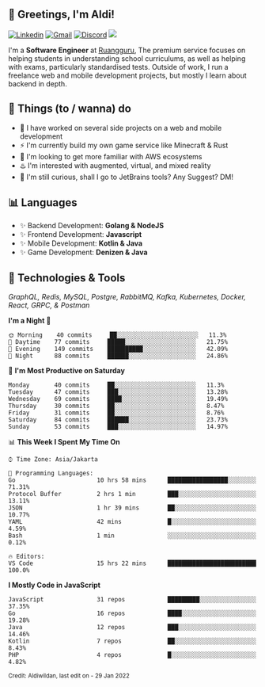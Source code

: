 <!-- Greetings -->
## 👋 Greetings, I'm Aldi!

<!-- Social Media -->
[![Linkedin](https://img.shields.io/badge/-aldiwildan-blue?style=flat&logo=Linkedin&logoColor=white)](https://www.linkedin.com/in/aldiwildan/)
[![Gmail](https://img.shields.io/badge/-aldiwild77@gmail.com-c14438?style=flat&logo=Gmail&logoColor=white)](mailto:aldiwild77@gmail.com)
[![Discord](https://img.shields.io/badge/-Chroma-5663F7?style=flat&logo=Discord&logoColor=white)](https://discord.gg/BUxraQ8)
![](https://komarev.com/ghpvc/?username=aldiwildan77&label=Visitor&color=2bbc8a)

<!-- Introduction -->
I'm a **Software Engineer** at [Ruangguru](https://ruangguru.com), The premium service focuses on helping students in understanding school curriculums, as well as helping with exams, particularly standardised tests. Outside of work, I run a freelance web and mobile development projects, but mostly I learn about backend in depth.

## 📃 Things (to / wanna) do
- 🐝 I have worked on several side projects on a web and mobile development
- ⚡ I'm currently build my own game service like Minecraft & Rust
- 🌱 I'm looking to get more familiar with AWS ecosystems
- ♨️ I'm interested with augmented, virtual, and mixed reality
- 🤔 I'm still curious, shall I go to JetBrains tools? Any Suggest? DM!

## 📊 Languages
- ✨ Backend Development: **Golang & NodeJS**
- ✨ Frontend Development: **Javascript**
- ✨ Mobile Development: **Kotlin & Java**
- ✨ Game Development: **Denizen & Java**

## 🔧 Technologies & Tools
*GraphQL, Redis, MySQL, Postgre, RabbitMQ, Kafka, Kubernetes, Docker, React, GRPC, & Postman*

<!--START_SECTION:waka-->
**I'm a Night 🦉** 

```text
🌞 Morning    40 commits     ██░░░░░░░░░░░░░░░░░░░░░░░   11.3% 
🌆 Daytime    77 commits     █████░░░░░░░░░░░░░░░░░░░░   21.75% 
🌃 Evening    149 commits    ██████████░░░░░░░░░░░░░░░   42.09% 
🌙 Night      88 commits     ██████░░░░░░░░░░░░░░░░░░░   24.86%

```
📅 **I'm Most Productive on Saturday** 

```text
Monday       40 commits     ██░░░░░░░░░░░░░░░░░░░░░░░   11.3% 
Tuesday      47 commits     ███░░░░░░░░░░░░░░░░░░░░░░   13.28% 
Wednesday    69 commits     ████░░░░░░░░░░░░░░░░░░░░░   19.49% 
Thursday     30 commits     ██░░░░░░░░░░░░░░░░░░░░░░░   8.47% 
Friday       31 commits     ██░░░░░░░░░░░░░░░░░░░░░░░   8.76% 
Saturday     84 commits     ██████░░░░░░░░░░░░░░░░░░░   23.73% 
Sunday       53 commits     ███░░░░░░░░░░░░░░░░░░░░░░   14.97%

```


📊 **This Week I Spent My Time On** 

```text
⌚︎ Time Zone: Asia/Jakarta

💬 Programming Languages: 
Go                       10 hrs 58 mins      █████████████████░░░░░░░░   71.31% 
Protocol Buffer          2 hrs 1 min         ███░░░░░░░░░░░░░░░░░░░░░░   13.11% 
JSON                     1 hr 39 mins        ██░░░░░░░░░░░░░░░░░░░░░░░   10.77% 
YAML                     42 mins             █░░░░░░░░░░░░░░░░░░░░░░░░   4.59% 
Bash                     1 min               ░░░░░░░░░░░░░░░░░░░░░░░░░   0.12%

🔥 Editors: 
VS Code                  15 hrs 22 mins      █████████████████████████   100.0%

```

**I Mostly Code in JavaScript** 

```text
JavaScript               31 repos            █████████░░░░░░░░░░░░░░░░   37.35% 
Go                       16 repos            ████░░░░░░░░░░░░░░░░░░░░░   19.28% 
Java                     12 repos            ███░░░░░░░░░░░░░░░░░░░░░░   14.46% 
Kotlin                   7 repos             ██░░░░░░░░░░░░░░░░░░░░░░░   8.43% 
PHP                      4 repos             █░░░░░░░░░░░░░░░░░░░░░░░░   4.82%

```



<!--END_SECTION:waka-->

<sub>Credit: Aldiwildan, last edit on - 29 Jan 2022</sub>
